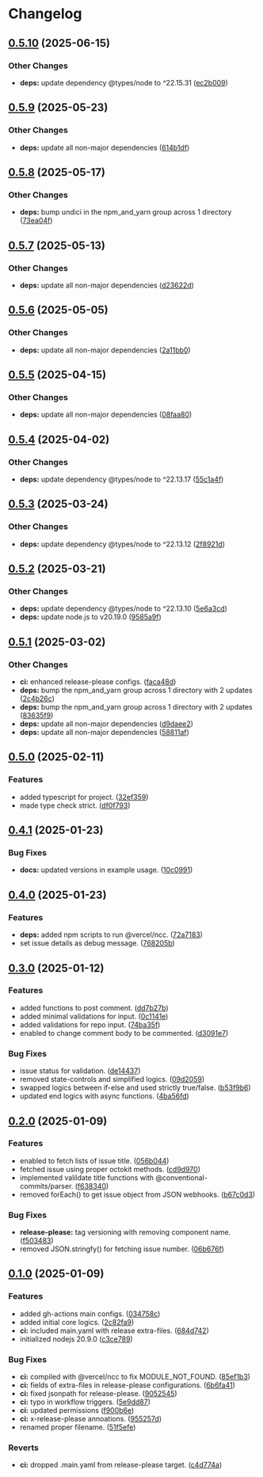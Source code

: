# Changelog

## [0.5.10](https://github.com/hwakabh/semantic-issue-action/compare/v0.5.9...v0.5.10) (2025-06-15)


### Other Changes

* **deps:** update dependency @types/node to ^22.15.31 ([ec2b009](https://github.com/hwakabh/semantic-issue-action/commit/ec2b0091f3547a2ba83f763386b0e67a6fa08d29))

## [0.5.9](https://github.com/hwakabh/semantic-issue-action/compare/v0.5.8...v0.5.9) (2025-05-23)


### Other Changes

* **deps:** update all non-major dependencies ([614b1df](https://github.com/hwakabh/semantic-issue-action/commit/614b1df642ed576cc12744d7cd601a373a405062))

## [0.5.8](https://github.com/hwakabh/semantic-issue-action/compare/v0.5.7...v0.5.8) (2025-05-17)


### Other Changes

* **deps:** bump undici in the npm_and_yarn group across 1 directory ([73ea04f](https://github.com/hwakabh/semantic-issue-action/commit/73ea04f51d3834e174959cbd4cd0347388e00471))

## [0.5.7](https://github.com/hwakabh/semantic-issue-action/compare/v0.5.6...v0.5.7) (2025-05-13)


### Other Changes

* **deps:** update all non-major dependencies ([d23622d](https://github.com/hwakabh/semantic-issue-action/commit/d23622dcf1589e9accc68452887e47f9ffec670f))

## [0.5.6](https://github.com/hwakabh/semantic-issue-action/compare/v0.5.5...v0.5.6) (2025-05-05)


### Other Changes

* **deps:** update all non-major dependencies ([2a11bb0](https://github.com/hwakabh/semantic-issue-action/commit/2a11bb07efe2d0a96df486adaaa036241d851cb3))

## [0.5.5](https://github.com/hwakabh/semantic-issue-action/compare/v0.5.4...v0.5.5) (2025-04-15)


### Other Changes

* **deps:** update all non-major dependencies ([08faa80](https://github.com/hwakabh/semantic-issue-action/commit/08faa806cc59aa3060ccea002aa2b58463c5d55c))

## [0.5.4](https://github.com/hwakabh/semantic-issue-action/compare/v0.5.3...v0.5.4) (2025-04-02)


### Other Changes

* **deps:** update dependency @types/node to ^22.13.17 ([55c1a4f](https://github.com/hwakabh/semantic-issue-action/commit/55c1a4f4ea205f18569c3e5eade8aab94a89ebfc))

## [0.5.3](https://github.com/hwakabh/semantic-issue-action/compare/v0.5.2...v0.5.3) (2025-03-24)


### Other Changes

* **deps:** update dependency @types/node to ^22.13.12 ([2f8921d](https://github.com/hwakabh/semantic-issue-action/commit/2f8921d0394b523b36f5a536ae0ed70cf3c3f4a8))

## [0.5.2](https://github.com/hwakabh/semantic-issue-action/compare/v0.5.1...v0.5.2) (2025-03-21)


### Other Changes

* **deps:** update dependency @types/node to ^22.13.10 ([5e6a3cd](https://github.com/hwakabh/semantic-issue-action/commit/5e6a3cd4c79b6408bcaea90d047e5fa8c5ed03ad))
* **deps:** update node.js to v20.19.0 ([9585a9f](https://github.com/hwakabh/semantic-issue-action/commit/9585a9fff223bd574a5513421066d151881377e1))

## [0.5.1](https://github.com/hwakabh/semantic-issue-action/compare/v0.5.0...v0.5.1) (2025-03-02)


### Other Changes

* **ci:** enhanced release-please configs. ([faca48d](https://github.com/hwakabh/semantic-issue-action/commit/faca48df83f0ccdf9c831a3714e2b958e92ef863))
* **deps:** bump the npm_and_yarn group across 1 directory with 2 updates ([2c4b26c](https://github.com/hwakabh/semantic-issue-action/commit/2c4b26c0a2635f96b0706d533b628f7fc5d7b573))
* **deps:** bump the npm_and_yarn group across 1 directory with 2 updates ([83635f9](https://github.com/hwakabh/semantic-issue-action/commit/83635f98b5872344a88e7b1102d00b8e4f9dbe35))
* **deps:** update all non-major dependencies ([d9daee2](https://github.com/hwakabh/semantic-issue-action/commit/d9daee23023bdefde0f0d12f60b6a5b24ad8c5c3))
* **deps:** update all non-major dependencies ([58811af](https://github.com/hwakabh/semantic-issue-action/commit/58811af7815a76b76242b456d4dd3a861015ea1c))

## [0.5.0](https://github.com/hwakabh/semantic-issue-action/compare/v0.4.1...v0.5.0) (2025-02-11)


### Features

* added typescript for project. ([32ef359](https://github.com/hwakabh/semantic-issue-action/commit/32ef3595622ffbded94eb3f5c8a89e2226ee9889))
* made type check strict. ([df0f793](https://github.com/hwakabh/semantic-issue-action/commit/df0f79349649e42403c098ca5b99500349d995ca))

## [0.4.1](https://github.com/hwakabh/semantic-issue-action/compare/v0.4.0...v0.4.1) (2025-01-23)


### Bug Fixes

* **docs:** updated versions in example usage. ([10c0991](https://github.com/hwakabh/semantic-issue-action/commit/10c0991dd1c47abe013bfaddbb7c7daa6c63428b))

## [0.4.0](https://github.com/hwakabh/semantic-issue-action/compare/v0.3.0...v0.4.0) (2025-01-23)


### Features

* **deps:** added npm scripts to run @vercel/ncc. ([72a7183](https://github.com/hwakabh/semantic-issue-action/commit/72a71831467f85e79415768a22101b5fdaed6716))
* set issue details as debug message. ([768205b](https://github.com/hwakabh/semantic-issue-action/commit/768205b237db3d54df2f96d8fbafc8458c228714))

## [0.3.0](https://github.com/hwakabh/semantic-issue-action/compare/v0.2.0...v0.3.0) (2025-01-12)


### Features

* added functions to post comment. ([dd7b27b](https://github.com/hwakabh/semantic-issue-action/commit/dd7b27bce338f2eea827ac34f03b16db9e3bd33c))
* added minimal validations for input. ([0c1141e](https://github.com/hwakabh/semantic-issue-action/commit/0c1141ec1286c4561069a4a4522d3a22b41ddd9a))
* added validations for repo input. ([74ba35f](https://github.com/hwakabh/semantic-issue-action/commit/74ba35f427fa5e26d623802d356ad92bf906e6e3))
* enabled to change comment body to be commented. ([d3091e7](https://github.com/hwakabh/semantic-issue-action/commit/d3091e78dc5e5959e352b59cae79618cd3e87a8c))


### Bug Fixes

* issue status for validation. ([de14437](https://github.com/hwakabh/semantic-issue-action/commit/de14437b1733eaafb24982d81219cbbb43ae936f))
* removed state-controls and simplified logics. ([09d2059](https://github.com/hwakabh/semantic-issue-action/commit/09d20598d92849bf1713151b3bb117dfb0de4e98))
* swapped logics between if-else and used strictly true/false. ([b53f9b6](https://github.com/hwakabh/semantic-issue-action/commit/b53f9b62fea6a38b5cfd0318fc294a92421f7a07))
* updated end logics with async functions. ([4ba56fd](https://github.com/hwakabh/semantic-issue-action/commit/4ba56fd51a1e2ae1b23eaa75a720ede0716b03c5))

## [0.2.0](https://github.com/hwakabh/semantic-issue-action/compare/v0.1.0...v0.2.0) (2025-01-09)


### Features

* enabled to fetch lists of issue title. ([056b044](https://github.com/hwakabh/semantic-issue-action/commit/056b04463fb466825b97759340a8661f7bba9730))
* fetched issue using proper octokit methods. ([cd9d970](https://github.com/hwakabh/semantic-issue-action/commit/cd9d9705c73e6577a4041d277a244257b1ff4df9))
* implemented valildate title functions with @conventional-commits/parser. ([f638340](https://github.com/hwakabh/semantic-issue-action/commit/f6383401b9cf54400928a7474fd125f1a82dd1eb))
* removed forEach() to get issue object from JSON webhooks. ([b67c0d3](https://github.com/hwakabh/semantic-issue-action/commit/b67c0d316b0530a43d91482fffbb2cb11f628acc))


### Bug Fixes

* **release-please:** tag versioning with removing component name. ([f503483](https://github.com/hwakabh/semantic-issue-action/commit/f5034836671c9252e5e127707e457039564133da))
* removed JSON.stringfy() for fetching issue number. ([06b676f](https://github.com/hwakabh/semantic-issue-action/commit/06b676f43bd95f727a75cead9c5e1126e8c7cbe4))

## [0.1.0](https://github.com/hwakabh/semantic-issue-action/compare/v0.0.1...v0.1.0) (2025-01-09)


### Features

* added gh-actions main configs. ([034758c](https://github.com/hwakabh/semantic-issue-action/commit/034758c15a1ed770121de8640ded888dc1268fb0))
* added initial core logics. ([2c82fa9](https://github.com/hwakabh/semantic-issue-action/commit/2c82fa97698f9913904c1dbd048fe10e2a3415b7))
* **ci:** included main.yaml with release extra-files. ([684d742](https://github.com/hwakabh/semantic-issue-action/commit/684d742b2377362b8d1feee0975f5f9c1c034577))
* initialized nodejs 20.9.0 ([c3ce789](https://github.com/hwakabh/semantic-issue-action/commit/c3ce7896a68af092e899de006a9cd66e7d846b7a))


### Bug Fixes

* **ci:** compiled with @vercel/ncc to fix MODULE_NOT_FOUND. ([85ef1b3](https://github.com/hwakabh/semantic-issue-action/commit/85ef1b3a1fd8ffb55458e983ed14b112aeb69aa8))
* **ci:** fields of extra-files in release-please configurations. ([6b6fa41](https://github.com/hwakabh/semantic-issue-action/commit/6b6fa416a0dc0e25227bcbe777cbaa484a436f87))
* **ci:** fixed jsonpath for release-please. ([9052545](https://github.com/hwakabh/semantic-issue-action/commit/90525454dfa8b9ff5e21754531be0dd40164e9d1))
* **ci:** typo in workflow triggers. ([5e9dd87](https://github.com/hwakabh/semantic-issue-action/commit/5e9dd87977758db15f6411dbd493103794dd6694))
* **ci:** updated permissions ([f900b6e](https://github.com/hwakabh/semantic-issue-action/commit/f900b6eee2a4d4dbd22ebb8f5a78e50750dc9c7a))
* **ci:** x-release-please annoations. ([955257d](https://github.com/hwakabh/semantic-issue-action/commit/955257d7b89899a857ba83fe0fb62ae7c6efb77b))
* renamed proper filename. ([51f5efe](https://github.com/hwakabh/semantic-issue-action/commit/51f5efe5d353d3a20dcebbc280d5d1a1ac130caf))


### Reverts

* **ci:** dropped .main.yaml from release-please target. ([c4d774a](https://github.com/hwakabh/semantic-issue-action/commit/c4d774a46b3de005552830954941df8fd01b6bb3))
